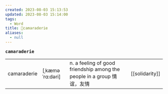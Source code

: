 ```yaml
---
created: 2023-08-03 15:13:53
updated: 2023-08-03 15:14:00
tags:
  - Word
title: 📖camaraderie
aliases:
  - null
---
```


<pre><strong>camaraderie</strong></pre>
|   |   |   |   |
|---|---|---|---|
|camaraderie|[ˌkæməˈrɑ:dəri]|n. a feeling of good friendship among the people in a group 情谊，友情|[[solidarity]]|